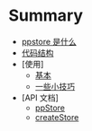 # Summary

- [ppstore 是什么](introduce.md)
- [代码结构](docs/template.md)
- [使用]
  - [基本](docs/usage/basic.md)
  - [一些小技巧](docs/usage/tips.md)
- [API 文档]
  - [ppStore](docs/api/ppStore.md)
  - [createStore](docs/api/store.md)
